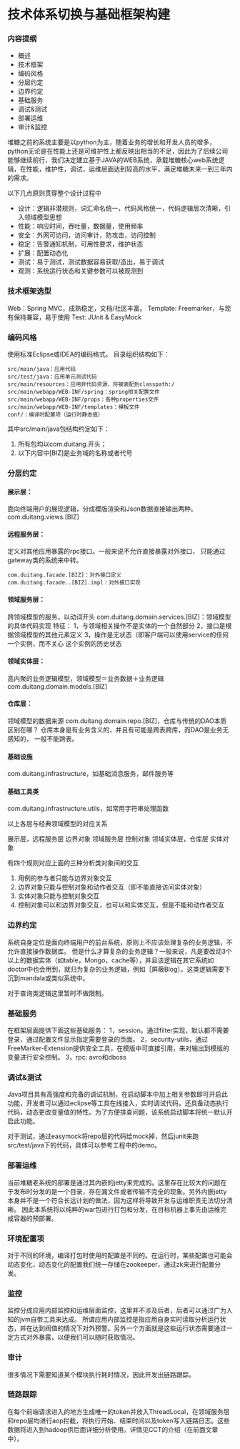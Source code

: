 技术体系切换与基础框架构建
===

### 内容提纲
* 概述
* 技术框架
* 编码风格
* 分层约定
* 边界约定
* 基础服务
* 调试&测试
* 部署运维
* 审计&监控

堆糖之前的系统主要是以python为主，随着业务的增长和开发人员的增多，python无论是在性能上还是可维护性上都反映出相当的不足，因此为了后续公司能够继续前行，我们决定建立基于JAVA的WEB系统，承载堆糖核心web系统逻辑，在性能，维护性，调试，运维层面达到较高的水平，满足堆糖未来一到三年内的需求。

以下几点原则贯穿整个设计过程中

* 设计：逻辑非潜规则，词汇命名统一，代码风格统一，代码逻辑层次清晰，引入领域模型思想
* 性能：响应时间，吞吐量，数据量，使用频率
* 安全：外网可访问，访问审计，防攻击，访问控制
* 稳定：告警通知机制，可用性要求，维护状态
* 扩展：配置动态化
* 测试：易于测试，测试数据容易获取/造出，易于调试
* 观测：系统运行状态和关键参数可以被观测到

### 技术框架选型

Web：Spring MVC，成熟稳定，文档/社区丰富。
Template: Freemarker，与现有保持兼容，易于使用
Test: JUnit & EasyMock

### 编码风格

使用标准Eclipse或IDEA的编码格式。
目录组织结构如下：

	src/main/java：应用代码
	src/test/java：应用单元测试代码
	src/main/resources：应用非代码资源，将被装配到classpath:/
	src/main/webapp/WEB-INF/spring：spring相关配置文件
	src/main/webapp/WEB-INF/props：各种properties文件
	src/main/webapp/WEB-INF/templates：模板文件
	conf/：编译时配置项（运行时静态值）

其中src/main/java包结构约定如下：

1. 所有包均以com.duitang.开头；
2. 以下内容中[BIZ]是业务域的名称或者代号

### 分层约定

#### 展示层：
面向终端用户的展现逻辑，分成模版渲染和Json数据直接输出两种。
com.duitang.views.[BIZ]

#### 远程服务层：
定义对其他应用暴露的rpc接口。一般来说不允许直接暴露对外接口，
只能通过gateway类的系统来中转。

	com.duitang.facade.[BIZ]：对外接口定义
	com.duitang.facade..[BIZ].impl：对外接口实现

#### 领域服务层：
跨领域模型的服务，以动词开头
com.duitang.domain.services.[BIZ]：领域模型的具体代码实现
特征：
1，与领域相关操作不是实体的一个自然部分
2，接口是根据领域模型的其他元素定义
3，操作是无状态（即客户端可以使用service的任何一个实例，而不关心
这个实例的历史状态

#### 领域实体层：
高内聚的业务逻辑模型，领域模型＝业务数据＋业务逻辑
com.duitang.domain.models.[BIZ]

#### 仓库层：
领域模型的数据来源
com.duitang.domain.repo.[BIZ]，仓库与传统的DAO本质区别在哪？
仓库本身是有业务含义的，并且有可能是跨表跨库，而DAO是业务无感知的，
一般不能跨表。

#### 基础设施
com.duitang.infrastructure，如基础消息服务，邮件服务等

#### 基础工具类
com.duitang.infrastructure.utils，如常用字符串处理函数

以上各层与经典领域模型的对应关系

展示层，远程服务层
边界对象
领域服务层
控制对象
领域实体层，仓库层
实体对象


有四个规则对应上面的三种分析类对象间的交互

1. 用例的参与者只能与边界对象交互
2. 边界对象只能与控制对象和动作者交互（即不能直接访问实体对象）
3. 实体对象只能与控制对象交互
4. 控制对象可以和边界对象交互，也可以和实体交互，但是不能和动作者交互

### 边界约定

系统自身定位是面向终端用户的前台系统，原则上不应该处理复杂的业务逻辑，不允许直接操作数据库。
但是什么才算复杂的业务逻辑？一般来说，凡是要改动3个以上的数据实体（如table，Mongo，cache等），并且该逻辑在其它系统如doctor中也会用到，就归为复杂的业务逻辑，例如［屏蔽Blog］。这类逻辑需要下沉到mandala或类似系统中。

对于查询类逻辑这里暂时不做限制。

### 基础服务

在框架层面提供下面这些基础服务：
1，session。通过filter实现，默认都不需要登录，通过配置文件显示指定需要登录的页面。
2，security-utils，通过FreeMarker-Extension提供安全工具，在模版中可直接引用，来对输出到模版的变量进行安全控制。
3，rpc: avro和dboss

### 调试&测试

Java项目具有高强度和完备的调试机制，在启动脚本中加上相关参数即可开启此功能，开发者可以通过eclipse等工具在线接入，实时调试代码，还具备动态执行代码，动态更改变量值的特性。为了方便排查问题，该系统启动脚本将统一默认开启此功能。

对于测试，通过easymock将repo层的代码给mock掉，然后junit来跑src/test/java下的代码，具体可以参考工程中的demo。

### 部署运维

当前堆糖老系统的部署是通过其内嵌的jetty来完成的。这里存在比较大的问题在于发布时分发的是一个目录，存在漏文件或者传输不完全的现象。另外内嵌jetty本身并不是一个符合长远计划的做法，因为这样将导致开发与运维职责无法切分清晰。
因此本系统将以纯粹的war包进行打包和分发，在目标机器上事先由运维完成容器的预部署。

### 环境配置项
对于不同的环境，编译打包时使用的配置是不同的。在运行时，某些配置也可能会动态变化，动态变化的配置我们统一存储在zookeeper，通过zk来进行配置分发。

### 监控
监控分成应用内部监控和运维层面监控，这里并不涉及后者，后者可以通过广为人知的jvm自带工具来达成。
所谓应用内部监控是指应用自身实时读取分析运行状态，并在达到阀值的情况下对外预警。另外一个方面就是这些运行状态需要通过一定方式对外暴露，以便我们可以随时获取情况。

### 审计
很多情况下需要知道某个模块执行耗时情况，因此开发出链路跟踪。

### 链路跟踪
在每个前端请求进入的地方生成唯一的token并放入ThreadLocal，在领域服务层和repo层均进行aop拦截，将执行开始、结束时间以及token写入链路日志。这些数据将进入到hadoop供后面详细分析使用。详情见CCT的介绍（在前面文章中）。

